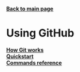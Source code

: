 **[Back to main page](https://und-arc.github.io/research/index.html)**  

# Using GitHub

**[How Git works](https://und-arc.github.io/research/src-control/intro-to-git.html)**  
**[Quickstart](https://und-arc.github.io/research/src-control/git-quickstart.html)**  
**[Commands reference](https://und-arc.github.io/research/src-control/git-commands.html)**  
